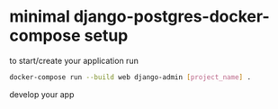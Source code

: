 # minimal django-postgres-docker-compose setup
to start/create your application run 

```bash
docker-compose run --build web django-admin [project_name] .
```

develop your app

